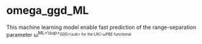 # omega_ggd_ML

This machine learning model enable fast prediction of the range-separation parameter &omega;<sup>ML<\sup><sub>GDD<\sub> for the LRC-&omega;PBE functional
